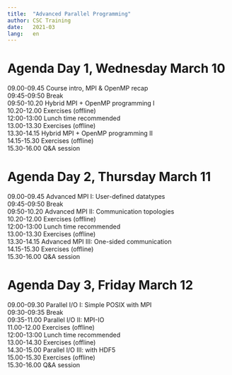```yaml
---
title:  "Advanced Parallel Programming"
author: CSC Training
date:   2021-03
lang:   en
---
```


# Agenda Day 1, Wednesday March 10
09.00-09.45 Course intro, MPI & OpenMP recap  \
09:45-09:50 Break \
09:50-10.20 Hybrid MPI + OpenMP programming I \
10.20-12.00 Exercises (offline) \
12:00-13:00 Lunch time recommended  \
13.00-13.30 Exercises (offline) \
13.30-14.15 Hybrid MPI + OpenMP programming II  \
14.15-15.30 Exercises (offline)     \
15.30-16.00 Q&A session


# Agenda Day 2, Thursday March 11

09.00-09.45 Advanced MPI I: User-defined datatypes \
09:45-09:50 Break \
09:50-10.20 Advanced MPI II: Communication topologies \
10.20-12.00 Exercises (offline) \
12:00-13:00 Lunch time recommended  \
13.00-13.30 Exercises (offline) \
13.30-14.15 Advanced MPI III: One-sided communication \
14.15-15.30 Exercises (offline) \
15.30-16.00 Q&A session       


# Agenda Day 3, Friday March  12

09.00-09.30 Parallel I/O I: Simple POSIX with MPI \
09:30-09:35 Break \
09:35-11.00 Parallel I/O II: MPI-IO \
11.00-12.00 Exercises (offline) \
12:00-13:00 Lunch time recommended \
13.00-14.30 Exercises (offline) \
14.30-15.00 Parallel I/O III: with HDF5 \
15.00-15.30 Exercises (offline) \
15.30-16.00 Q&A session       
